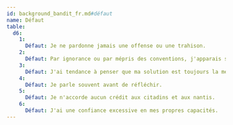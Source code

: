 ```yaml
---
id: background_bandit_fr.md#défaut
name: Défaut
table:
  d6:
    1:
      Défaut: Je ne pardonne jamais une offense ou une trahison.
    2:
      Défaut: Par ignorance ou par mépris des conventions, j'apparais souvent comme un rustre.
    3:
      Défaut: J'ai tendance à penser que ma solution est toujours la meilleure.
    4:
      Défaut: Je parle souvent avant de réfléchir.
    5:
      Défaut: Je n'accorde aucun crédit aux citadins et aux nantis.
    6:
      Défaut: J'ai une confiance excessive en mes propres capacités.
---
```


